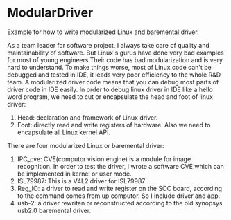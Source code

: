 # ModularDriver
Example for how to write modularized Linux and baremental driver.

As a team leader for software project, I always take care of quality and maintainability of software.
But Linux's gurus have done very bad examples for most of young engineers.Their code has bad modularization and is very hard to understand.
To make things worse, most of Linux code can't be debugged and tested in IDE, it leads very poor efficiency to the whole R&D team.
A modularized driver code means that you can debug most parts of driver code in IDE easily.
In order to debug linux driver in IDE like a hello word program, we need to cut or encapsulate the head and foot of linux driver:
1. Head: declaration and framework of Linux driver.
2. Foot: directly read and write registers of hardware.
Also we need to encapsulate all Linux kernel API.

There are four modularized Linux or baremental driver:
1. IPC_cve: CVE(computor vision engine) is a module for image recognition. In order to test the driver, i wrote a software CVE which can be implemented in kernel or user mode.
2. ISL79987: This is a V4L2 driver for ISL79987 
3. Reg_IO: a driver to read and write register on the SOC board, according to the command comes from up computor. So I include driver and app.
4. usb-2: a driver rewriten or reconstructed according to the old synopsys usb2.0 baremental driver.

